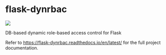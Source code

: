 # flask-dynrbac

[![](https://github.com/parkanaur/flask-dynrbac/workflows/build/badge.svg)](https://github.com/parkanaur/flask-dynrbac/actions?query=workflow%3Abuild)

DB-based dynamic role-based access control for Flask

Refer to https://flask-dynrbac.readthedocs.io/en/latest/ for the full project documentation.
